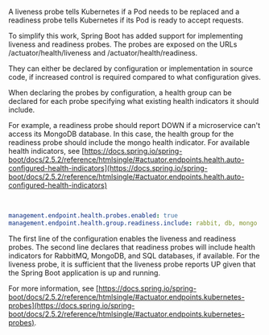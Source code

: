 A liveness probe tells Kubernetes if a Pod needs to be replaced and a readiness probe tells Kubernetes if its Pod is ready to accept requests.

To simplify this work, Spring Boot has added support for implementing liveness and readiness probes. The probes are exposed on the URLs /actuator/health/liveness and /actuator/health/readiness.

They can either be declared by configuration or implementation in source code, if increased control is required compared to what configuration gives.

When declaring the probes by configuration, a health group can be declared for each probe specifying what existing health indicators it should include.

For example, a readiness probe should report DOWN if a microservice can't access its MongoDB database. In this case, the health group for the readiness probe should include the mongo health indicator. For available health indicators, see [https://docs.spring.io/spring-boot/docs/2.5.2/reference/htmlsingle/#actuator.endpoints.health.auto-configured-health-indicators](https://docs.spring.io/spring-boot/docs/2.5.2/reference/htmlsingle/#actuator.endpoints.health.auto-configured-health-indicators)

                                  
```yaml
management.endpoint.health.probes.enabled: true
management.endpoint.health.group.readiness.include: rabbit, db, mongo
```

The first line of the configuration enables the liveness and readiness probes. The second line declares that readiness probes will include health indicators for RabbitMQ, MongoDB, and SQL databases, if available. For the liveness probe, it is sufficient that the liveness probe reports UP given that the Spring Boot application is up and running.

For more information, see [https://docs.spring.io/spring-boot/docs/2.5.2/reference/htmlsingle/#actuator.endpoints.kubernetes-probes](https://docs.spring.io/spring-boot/docs/2.5.2/reference/htmlsingle/#actuator.endpoints.kubernetes-probes).